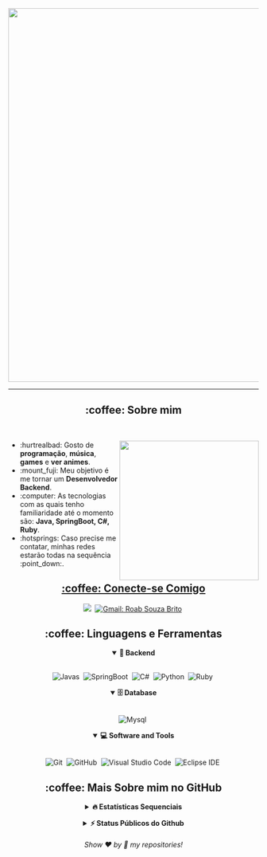 <div align="center"> 
  <img width="750px" src="images/message.gif"/>
</div>
<p align="center"> </p>
<hr/>

<h2 align="center">:coffee: Sobre mim</h2>
<br>

<div>
  <img align="right" width="280px" src="images/computer.gif"/>

  <ul>
    <li>:hurtrealbad: Gosto de <b>programação</b>, <b>música</b>, <b>games</b> e <b>ver animes</b>.</li>
    <li>:mount_fuji: Meu objetivo é me tornar um <b>Desenvolvedor Backend</b>.</li>
    <li>:computer: As tecnologias com as quais tenho familiaridade até o momento são: <b>Java, SpringBoot, C#, Ruby</b>.</li>
    <li>:hotsprings: Caso precise me contatar, minhas redes estarão todas na sequência :point_down:.</li>
  </ul>
</div>

<div>
  <a href="https://github.com/lrsslv">
</div>

<h2 align="center">:coffee: Conecte-se Comigo</h2>

<div align = "center">

<a href="https://www.linkedin.com/in/roab-brito-8236711a4/" target="_blank"><img src="https://img.shields.io/badge/-LinkedIn-%230077B5?style=for-the-badge&logo=linkedin&logoColor=white"></a>&nbsp;
[![Gmail: Roab Souza Brito](https://img.shields.io/badge/-gmail-red?style=for-the-badge&logo=Gmail&logoColor=white&link=mailto:roabsouza144@gmail.com)](mailto:roabsouza144@gmail.com)&nbsp;

<!-- <a href="https://instagram.com/victorj.021?igshid=MzNlNGNkZWQ4Mg==" target="_blank"><img src="https://img.shields.io/badge/-Instagram-%23E4405F?style=for-the-badge&logo=instagram&logoColor=white"></a>&nbsp;
 <a href="https://discord.gg/f65nxQt7UV" target="_blank"><img src="https://img.shields.io/badge/Discord-7289DA?style=for-the-badge&logo=discord&logoColor=white"></a>&nbsp;](url) -->
  
</div>

<div align = "center">

<h2 align="center">:coffee: Linguagens e Ferramentas</h2>

<details open>
<summary><b>🧰 Backend </b></summary>
<br>
  

![Javas](https://img.shields.io/badge/Java-ED8B00?style=for-the-badge&logo=openjdk&logoColor=white)&nbsp;
![SpringBoot](https://img.shields.io/badge/Spring-6DB33F?style=for-the-badge&logo=spring&logoColor=white)&nbsp;
![C#](https://img.shields.io/badge/C%23-239120?style=for-the-badge&logo=c-sharp&logoColor=white)&nbsp;
![Python](https://img.shields.io/badge/Python-3776AB?style=for-the-badge&logo=python&logoColor=white)&nbsp;
![Ruby](https://img.shields.io/badge/Ruby-CC342D?style=for-the-badge&logo=ruby&logoColor=white)&nbsp;


<details open>
<summary><b>🗄️ Database</b></summary>
<br>

![Mysql](https://img.shields.io/badge/MySQL-00000F?style=for-the-badge&logo=mysql&logoColor=white)&nbsp;
</details>

<details open>
<summary><b>💻 Software and Tools</b></summary>
<br>

![Git](https://img.shields.io/badge/-git-red?style=for-the-badge&logo=Git&logoColor=white)&nbsp;
![GitHub](https://img.shields.io/badge/-GitHub-181717?style=for-the-badge&logo=github)&nbsp;
![Visual Studio Code](https://img.shields.io/badge/-VSCODE-007ACC?style=for-the-badge&&logo=visual-studio-code&logoColor=white)&nbsp;
![Eclipse IDE](https://img.shields.io/badge/Eclipse-2C2255?style=for-the-badge&logo=eclipse&logoColor=white)&nbsp;


</details>

</div>

<h2 align="center">:coffee: Mais Sobre mim no GitHub</h2>

<details align="center">
<summary><b>🔥 Estatísticas Sequenciais</b></summary>
<br>
<p align="center">
<img src="http://github-readme-streak-stats.herokuapp.com?user=RoabSouza&theme=radical&hide_border=true" alt="RoabSouza" width="390"/>
</p>
</details>
  
<!-- BLOG-POST-LIST:END -->
</p>
</details>

<details align="center">
<summary><b>⚡ Status Públicos do Github</b></summary>
<br>
<p align="center">
<img height="180em" src="https://github-readme-stats.vercel.app/apiusername=RoabSouza&show_icons=true&theme=tokyonight&include_all_commits=true&count_private=true"/>
<img height="180em" src="https://github-readme-stats.vercel.app/api/top-langs/?username=RoabSouza&layout=compact&langs_count=6&theme=radical"/>
</p>
</details>

<h6 align="center">Show ❤️ by 🌟 my repositories!</h6>
